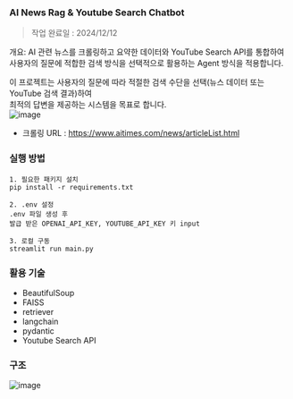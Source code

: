 ### AI News Rag & Youtube Search Chatbot
> 작업 완료일 : 2024/12/12

개요: AI 관련 뉴스를 크롤링하고 요약한 데이터와 YouTube Search API를 통합하여  
사용자의 질문에 적합한 검색 방식을 선택적으로 활용하는 Agent 방식을 적용합니다.    

이 프로젝트는 사용자의 질문에 따라 적절한 검색 수단을 선택(뉴스 데이터 또는 YouTube 검색 결과)하여  
최적의 답변을 제공하는 시스템을 목표로 합니다.  
![image](https://github.com/user-attachments/assets/9f89cc92-797b-4769-9044-758a1c17b459)

- 크롤링 URL : https://www.aitimes.com/news/articleList.html  

### 실행 방법
```
1. 필요한 패키지 설치
pip install -r requirements.txt

2. .env 설정
.env 파일 생성 후 
발급 받은 OPENAI_API_KEY, YOUTUBE_API_KEY 키 input

3. 로컬 구동
streamlit run main.py
```

### 활용 기술
- BeautifulSoup
- FAISS
- retriever
- langchain
- pydantic
- Youtube Search API

### 구조
![image](https://github.com/user-attachments/assets/d2b46027-d123-420e-aba6-2430519b9500)
